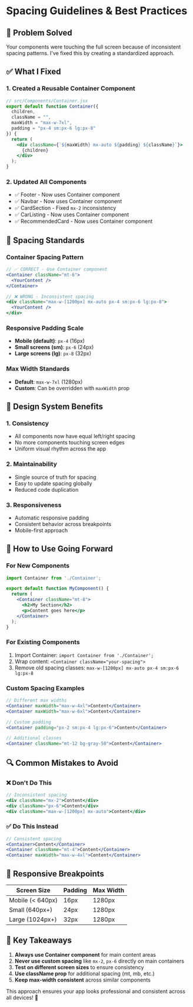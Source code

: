 # Spacing Guidelines & Best Practices

## 🎯 Problem Solved
Your components were touching the full screen because of inconsistent spacing patterns. I've fixed this by creating a standardized approach.

## ✅ What I Fixed

### 1. **Created a Reusable Container Component**
```jsx
// src/Components/Container.jsx
export default function Container({ 
  children, 
  className = "", 
  maxWidth = "max-w-7xl",
  padding = "px-4 sm:px-6 lg:px-8"
}) {
  return (
    <div className={`${maxWidth} mx-auto ${padding} ${className}`}>
      {children}
    </div>
  );
}
```

### 2. **Updated All Components**
- ✅ Footer - Now uses Container component
- ✅ Navbar - Now uses Container component  
- ✅ CardSection - Fixed `mx-2` inconsistency
- ✅ CarListing - Now uses Container component
- ✅ RecommendedCard - Now uses Container component

## 📐 Spacing Standards

### **Container Spacing Pattern**
```jsx
// ✅ CORRECT - Use Container component
<Container className="mt-6">
  <YourContent />
</Container>

// ❌ WRONG - Inconsistent spacing
<div className="max-w-[1200px] mx-auto px-4 sm:px-6 lg:px-8">
  <YourContent />
</div>
```

### **Responsive Padding Scale**
- **Mobile (default)**: `px-4` (16px)
- **Small screens (sm)**: `px-6` (24px) 
- **Large screens (lg)**: `px-8` (32px)

### **Max Width Standards**
- **Default**: `max-w-7xl` (1280px)
- **Custom**: Can be overridden with `maxWidth` prop

## 🎨 Design System Benefits

### **1. Consistency**
- All components now have equal left/right spacing
- No more components touching screen edges
- Uniform visual rhythm across the app

### **2. Maintainability**
- Single source of truth for spacing
- Easy to update spacing globally
- Reduced code duplication

### **3. Responsiveness**
- Automatic responsive padding
- Consistent behavior across breakpoints
- Mobile-first approach

## 🚀 How to Use Going Forward

### **For New Components**
```jsx
import Container from './Container';

export default function MyComponent() {
  return (
    <Container className="mt-8">
      <h2>My Section</h2>
      <p>Content goes here</p>
    </Container>
  );
}
```

### **For Existing Components**
1. Import Container: `import Container from './Container';`
2. Wrap content: `<Container className="your-spacing">`
3. Remove old spacing classes: `max-w-[1200px] mx-auto px-4 sm:px-6 lg:px-8`

### **Custom Spacing Examples**
```jsx
// Different max widths
<Container maxWidth="max-w-4xl">Content</Container>
<Container maxWidth="max-w-6xl">Content</Container>

// Custom padding
<Container padding="px-2 sm:px-4 lg:px-6">Content</Container>

// Additional classes
<Container className="mt-12 bg-gray-50">Content</Container>
```

## 🔍 Common Mistakes to Avoid

### ❌ **Don't Do This**
```jsx
// Inconsistent spacing
<div className="mx-2">Content</div>
<div className="px-6">Content</div>
<div className="max-w-[1200px] mx-auto">Content</div>
```

### ✅ **Do This Instead**
```jsx
// Consistent spacing
<Container>Content</Container>
<Container className="mt-4">Content</Container>
<Container maxWidth="max-w-4xl">Content</Container>
```

## 📱 Responsive Breakpoints

| Screen Size | Padding | Max Width |
|-------------|---------|-----------|
| Mobile (< 640px) | 16px | 1280px |
| Small (640px+) | 24px | 1280px |
| Large (1024px+) | 32px | 1280px |

## 🎯 Key Takeaways

1. **Always use Container component** for main content areas
2. **Never use custom spacing** like `mx-2`, `px-6` directly on main containers
3. **Test on different screen sizes** to ensure consistency
4. **Use className prop** for additional spacing (mt, mb, etc.)
5. **Keep max-width consistent** across similar components

This approach ensures your app looks professional and consistent across all devices! 🎉
